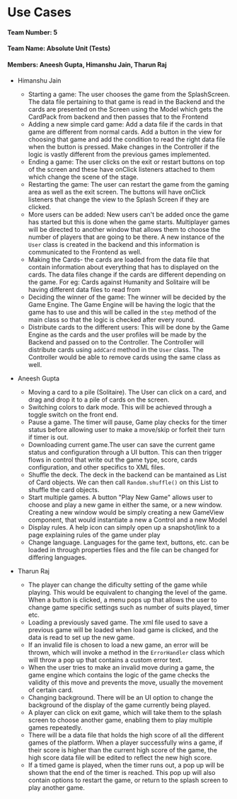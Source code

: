 # Use Cases
#### Team Number: 5
#### Team Name: Absolute Unit (Tests)
#### Members: Aneesh Gupta, Himanshu Jain, Tharun Raj

- Himanshu Jain 
    - Starting a game: The user chooses the game from the SplashScreen. The data file pertaining to that game is read in the Backend and the cards are presented on the Screen using the Model which gets the CardPack from backend and then passes that to the Frontend 
    - Adding a new simple card game: Add a data file if the cards in that game are different from normal cards. Add a button in the view for choosing that game and add the condition to read the right data file when the button is pressed. Make changes in the Controller if the logic is vastly different from the previous games implemented. 
    - Ending a game: The user clicks on the exit or restart buttons on top of the screen and these have onClick listeners attached to them which change the scene of the stage. 
    - Restarting the game: The user can restart the game from the gaming area as well as the exit screen. The buttons will have onClick listeners that change the view to the Splash Screen if they are clicked. 
    - More users can be added: New users can't be added once the game has started but this is done when the game starts. Multiplayer games will be directed to another window that allows them to choose the number of players that are going to be there. A new instance of the `User` class is created in the backend and this information is communicated to the Frontend as well. 
    - Making the Cards- the cards are loaded from the data file that contain information about everything that has to displayed on the cards. The data files change if the cards are different depending on the game. For eg: Cards against Humanity and Solitaire will be having different data files to read from
    - Deciding the winner of the game: The winner will be decided by the Game Engine. The Game Engine will be having the logic that the game has to use and this will be called in the `step` method of the main class so that the logic is checked after every round. 
    - Distribute cards to the different users: This will be done by the Game Engine as the cards and the user profiles will be made by the Backend and passed on to the Controller. The Controller will distribute cards using `addCard` method in the `User` class. The Controller would be able to remove cards using the same class as well. 

- Aneesh Gupta
    - Moving a card to a pile (Solitaire). The User can click on a card, and drag and drop it to a pile of cards on the screen.
    - Switching colors to dark mode. This will be achieved through a toggle switch on the front end.
    - Pause a game. The timer will pause, Game play checks for the timer status before allowing user to make a move/skip or forfeit their turn if timer is out.
    - Downloading current game.The user can save the current game status and configuration through a UI button. This can then trigger flows in control that write out the game type, score, cards configuration, and other specifics to XML files.
    - Shuffle the deck. The deck in the backend can be mantained as List of Card objects. We can then call `Random.shuffle()` on this List to shuffle the card objects.
    - Start multiple games. A button "Play New Game" allows user to choose and play a new game in either the same, or a new window. Creating a new window would be simply creating a new GameView component, that would instantiate a new a Control and a new Model
    - Display rules. A help icon can simply open up a snapshot/link to a page explaining rules of the game under play
    - Change language. Languages for the game text, buttons, etc. can be loaded in through properties files and the file can be changed for differing languages.

- Tharun Raj
    - The player can change the dificulty setting of the game while playing. This would be equivalent to changing the level of the game. When a button is clicked, a menu pops up that allows the user to change game specific settings such as number of suits played, timer etc.
    - Loading a previously saved game. The xml file used to save a previous game will be loaded when load game is clicked, and the data is read to set up the new game.
    - If an invalid file is chosen to load a new game, an error will be thrown, which will invoke a method in the `ErrorHandler` class which will throw a pop up that contains a custom error text.
    - When the user tries to make an invalid move during a game, the game engine which contains the logic of the game checks the validity of this move and prevents the move, usually the movement of certain card.
    - Changing background. There will be an UI option to change the background of the display of the game currently being played.
    - A player can click on exit game, which will take them to the splash screen to choose another game, enabling them to play multiple games repeatedly.
    - There will be a data file that holds the high score of all the different games of the platform. When a player successfully wins a game, if their score is higher than the current high score of the game, the high score data file will be edited to reflect the new high score.
    - If a timed game is played, when the timer runs out, a pop up will be shown that the end of the timer is reached. This pop up will also contain options to restart the game, or return to the splash screen to play another game.